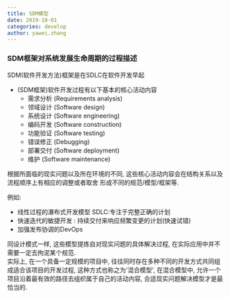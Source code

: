```yaml
---
title: SDM模型  
date: 2019-10-01
categories: develop 
author: yawei.zhang 
---
```

 
### SDM框架对系统发展生命周期的过程描述  
SDM(软件开发方法)框架是在SDLC在软件开发早起
* (SDM框架)软件开发过程有以下基本的核心活动内容
  * 需求分析 (Requirements analysis)  
  * 领域设计 (Software design)  
  * 系统设计 (Software engineering)  
  * 编码开发 (Software construction)  
  * 功能验证 (Software testing)  
  * 错误修正 (Debugging)    
  * 部署交付 (Software deployment)  
  * 维护 (Software maintenance)   
<!-- more --> 
根据所面临的现实问题以及所在环境的不同, 这些核心活动内容会在结构关系以及流程顺序上有相应的调整或者取舍 形成不同的规范/模型/框架等.   

例如:  
* 线性过程的瀑布式开发模型 SDLC:专注于完整正确的计划   
* 快速迭代的敏捷开发   : 持续交付来响应频繁变更的计划(快速试错) 
* 加强发布协调的DevOps   

同设计模式一样, 这些模型提炼自对现实问题的具体解决过程, 在实际应用中并不需要一定去拘泥某个规范.  
实际上, 在一个具备一定规模的项目中, 往往同时存在多种不同的开发方式共同组成适合该项目的开发过程,  这种方式也称之为'混合模型',  在混合模型中,  允许一个项目沿着最有效的路径去组织属于自己的活动内容,  合适现实问题解决模型才是最恰当的.  

